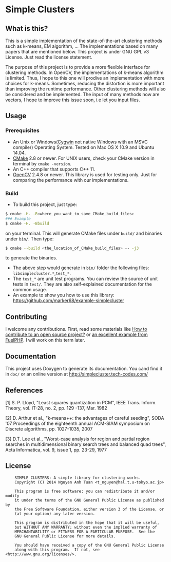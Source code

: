 Simple Clusters
===============================

## What is this?

This is a simple implementation of the state-of-the-art clustering methods such as k-means, EM algorithm, ... 
The implementations based on many papers that are mentioned below. This project is under GNU GPL v3 License. Just read the license statement.

The purpose of this project is to provide a more flexible interface for clustering methods. In OpenCV, the implementations of k-means algorithm is limited. Thus, I hope to this one will prodive an implementation with more choices for k-means. Sometimes, reducing the distortion is more important than improving the runtime performance. Other clustering methods will also be considered and be implemented. The input of many methods now are vectors, I hope to improve this issue soon, i.e let you input files.

## Usage

### Prerequisites

* An Unix or Windows([Cygwin](https://www.cygwin.com/) not native Windows with an MSVC compiler) Operating System. Tested on Mac OS X 10.9 and Ubuntu 14.04.
* [CMake](http://www.cmake.org/) 2.8 or newer. For UNIX users, check your CMake version in terminal by `cmake -version`.
* An C++ compiler that supports C++ 11.
* [OpenCV](http://opencv.org/downloads.html) 2.4.8 or newer. This library is used for testing only. Just for comparing the performance with our implementations.

### Build
* To build this project, just type:
```bash
$ cmake -H. -B<where_you_want_to_save_CMake_build_files>
### Example
$ cmake -H. -Bbuild
```
on your terminal. This will generate CMake files under `build/` and binaries under `bin/`. Then type:
```bash
$ cmake --build <the_location_of_CMake_build_files> -- -j3
```
to generate the binaries.

* The above step would generate in `bin/` folder the following files: `libsimplecluster.*`,`test_*`. 
* The `test_*` are unit test programs. You can review the source of unit tests in `test/`. They are also self-explained documentation for the common usage.
* An example to show you how to use this library: https://github.com/marker68/example-simplecluster

## Contributing
I welcome any contributions. First, read some materials like [How to contribute to an open source project?](https://guides.github.com/activities/contributing-to-open-source/) or [an excellent example from FuelPHP](https://github.com/fuelphp/fuelphp/blob/master/CONTRIBUTING.md). I will work on this term later.

## Documentation

This project uses Doxygen to generate its documentation. You cand find it in `doc/` or an online version at http://simplecluster.tech-codes.com/

## References

[1] S. P. Lloyd, "Least squares quantization in PCM",  IEEE Trans. Inform. Theory,  vol. IT-28,  no. 2, pp. 129 -137, Mar. 1982
   
[2] D. Arthur et al., "k-means++: the advantages of careful seeding",  SODA '07 Proceedings of the eighteenth annual ACM-SIAM symposium on Discrete algorithms, pp. 1027-1035, 2007

[3] D.T. Lee et al., "Worst-case analysis for region and partial region searches in multidimensional binary search trees and balanced quad trees", Acta Informatica, vol. 9, issue 1, pp. 23-29, 1977

## License
```
    SIMPLE CLUSTERS: A simple library for clustering works.
    Copyright (C) 2014 Nguyen Anh Tuan <t_nguyen@hal.t.u-tokyo.ac.jp>

    This program is free software: you can redistribute it and/or modify
    it under the terms of the GNU General Public License as published by
    the Free Software Foundation, either version 3 of the License, or
    (at your option) any later version.

    This program is distributed in the hope that it will be useful,
    but WITHOUT ANY WARRANTY; without even the implied warranty of
    MERCHANTABILITY or FITNESS FOR A PARTICULAR PURPOSE.  See the
    GNU General Public License for more details.

    You should have received a copy of the GNU General Public License
    along with this program.  If not, see <http://www.gnu.org/licenses/>.
```
